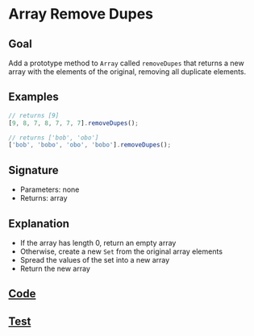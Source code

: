 # Array Remove Dupes

## Goal

Add a prototype method to `Array` called `removeDupes` that returns a new array with the elements of the original, removing all duplicate elements.

## Examples

```js
// returns [9]
[9, 8, 7, 8, 7, 7, 7].removeDupes();

// returns ['bob', 'obo']
['bob', 'bobo', 'obo', 'bobo'].removeDupes();
```

## Signature

- Parameters: none
- Returns: array

## Explanation

- If the array has length 0, return an empty array
- Otherwise, create a new `Set` from the original array elements
- Spread the values of the set into a new array
- Return the new array

## [Code](index.js)

## [Test](index.test.js)
